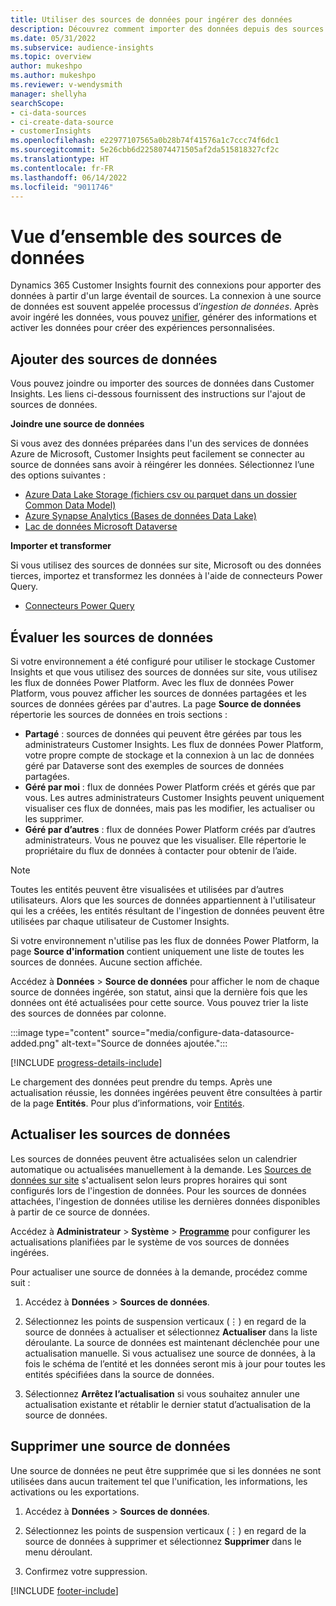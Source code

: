 ```yaml
---
title: Utiliser des sources de données pour ingérer des données
description: Découvrez comment importer des données depuis des sources diverses.
ms.date: 05/31/2022
ms.subservice: audience-insights
ms.topic: overview
author: mukeshpo
ms.author: mukeshpo
ms.reviewer: v-wendysmith
manager: shellyha
searchScope:
- ci-data-sources
- ci-create-data-source
- customerInsights
ms.openlocfilehash: e22977107565a0b28b74f41576a1c7ccc74f6dc1
ms.sourcegitcommit: 5e26cbb6d2258074471505af2da515818327cf2c
ms.translationtype: HT
ms.contentlocale: fr-FR
ms.lasthandoff: 06/14/2022
ms.locfileid: "9011746"
---
```

# <a name="data-sources-overview"></a>Vue d’ensemble des sources de données

Dynamics 365 Customer Insights fournit des connexions pour apporter des données à partir d'un large éventail de sources. La connexion à une source de données est souvent appelée processus d’*ingestion de données*. Après avoir ingéré les données, vous pouvez [unifier](data-unification.md), générer des informations et activer les données pour créer des expériences personnalisées.

## <a name="add-data-sources"></a>Ajouter des sources de données

Vous pouvez joindre ou importer des sources de données dans Customer Insights. Les liens ci-dessous fournissent des instructions sur l'ajout de sources de données.

**Joindre une source de données**

Si vous avez des données préparées dans l'un des services de données Azure de Microsoft, Customer Insights peut facilement se connecter au source de données sans avoir à réingérer les données. Sélectionnez l’une des options suivantes :
- [Azure Data Lake Storage (fichiers csv ou parquet dans un dossier Common Data Model)](connect-common-data-model.md)
- [Azure Synapse Analytics (Bases de données Data Lake)](connect-synapse.md)
- [Lac de données Microsoft Dataverse](connect-dataverse-managed-lake.md)

**Importer et transformer**

Si vous utilisez des sources de données sur site, Microsoft ou des données tierces, importez et transformez les données à l'aide de connecteurs Power Query.
- [Connecteurs Power Query](connect-power-query.md)

## <a name="review-data-sources"></a>Évaluer les sources de données

Si votre environnement a été configuré pour utiliser le stockage Customer Insights et que vous utilisez des sources de données sur site, vous utilisez les flux de données Power Platform. Avec les flux de données Power Platform, vous pouvez afficher les sources de données partagées et les sources de données gérées par d'autres. La page **Source de données** répertorie les sources de données en trois sections :
- **Partagé** : sources de données qui peuvent être gérées par tous les administrateurs Customer Insights. Les flux de données Power Platform, votre propre compte de stockage et la connexion à un lac de données géré par Dataverse sont des exemples de sources de données partagées.
- **Géré par moi** : flux de données Power Platform créés et gérés que par vous. Les autres administrateurs Customer Insights peuvent uniquement visualiser ces flux de données, mais pas les modifier, les actualiser ou les supprimer.
- **Géré par d’autres** : flux de données Power Platform créés par d’autres administrateurs. Vous ne pouvez que les visualiser. Elle répertorie le propriétaire du flux de données à contacter pour obtenir de l’aide.
> [!NOTE]
> Toutes les entités peuvent être visualisées et utilisées par d’autres utilisateurs. Alors que les sources de données appartiennent à l'utilisateur qui les a créées, les entités résultant de l'ingestion de données peuvent être utilisées par chaque utilisateur de Customer Insights.

Si votre environnement n'utilise pas les flux de données Power Platform, la page **Source d'information** contient uniquement une liste de toutes les sources de données. Aucune section affichée.

Accédez à **Données** > **Source de données** pour afficher le nom de chaque source de données ingérée, son statut, ainsi que la dernière fois que les données ont été actualisées pour cette source. Vous pouvez trier la liste des sources de données par colonne.

:::image type="content" source="media/configure-data-datasource-added.png" alt-text="Source de données ajoutée.":::

[!INCLUDE [progress-details-include](includes/progress-details-pane.md)]

Le chargement des données peut prendre du temps. Après une actualisation réussie, les données ingérées peuvent être consultées à partir de la page **Entités**. Pour plus d’informations, voir [Entités](entities.md).

## <a name="refresh-data-sources"></a>Actualiser les sources de données

Les sources de données peuvent être actualisées selon un calendrier automatique ou actualisées manuellement à la demande. Les [Sources de données sur site](connect-power-query.md#add-data-from-on-premises-data-sources) s'actualisent selon leurs propres horaires qui sont configurés lors de l'ingestion de données. Pour les sources de données attachées, l'ingestion de données utilise les dernières données disponibles à partir de ce source de données.

Accédez à **Administrateur** > **Système** > [**Programme**](system.md#schedule-tab) pour configurer les actualisations planifiées par le système de vos sources de données ingérées.

Pour actualiser une source de données à la demande, procédez comme suit :

1. Accédez à **Données** > **Sources de données**.

1. Sélectionnez les points de suspension verticaux (&vellip;) en regard de la source de données à actualiser et sélectionnez **Actualiser** dans la liste déroulante. La source de données est maintenant déclenchée pour une actualisation manuelle. Si vous actualisez une source de données, à la fois le schéma de l’entité et les données seront mis à jour pour toutes les entités spécifiées dans la source de données.

1. Sélectionnez **Arrêtez l’actualisation** si vous souhaitez annuler une actualisation existante et rétablir le dernier statut d’actualisation de la source de données.

## <a name="delete-a-data-source"></a>Supprimer une source de données

Une source de données ne peut être supprimée que si les données ne sont utilisées dans aucun traitement tel que l'unification, les informations, les activations ou les exportations.

1. Accédez à **Données** > **Sources de données**.

2. Sélectionnez les points de suspension verticaux (&vellip;) en regard de la source de données à supprimer et sélectionnez **Supprimer** dans le menu déroulant.

3. Confirmez votre suppression.


[!INCLUDE [footer-include](includes/footer-banner.md)]
